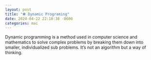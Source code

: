 ```yaml
---
layout: post
title: "⚽ Dynamic Programing"
date: 2024-04-22 22:10:38 -0600
categories: mac
---
```


Dynamic programming is a method used in computer science and mathematics to solve complex problems by breaking them down into smaller, individualized sub problems. It’s not an algorithm but a way of thinking.

